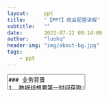 ```yaml
---
layout:     ppt
title:      "【PPT】爬虫配置讲解"
subtitle:   ""
date:       2021-07-12 09:14:00
author:     "luohq"
header-img: "img/about-bg.jpg"
tags:
    - ppt
---
```

<textarea data-template>
### 业务背景
1. 数据组想要第一时间获取各地限行规则
2. 数据组整理了大量提供限行新闻的网站、微信公众号、新浪微博
3. 数据组仅需要网站内容中包含限行提示的内容（即文章详情中包含关键字'限行'等）
4. 网站内容的提取过程大致遵循：网站链接 -> 文章链接列表 -> 点击链接获取正文详情

--

### 开发背景
1. 开发一个通用的网站爬取工具，最好可以配置爬取规则
2. 爬虫工具选择Python Scrapy：对于网站的超链接列表提取基于Scrapy.CrawlSpider rules，对文章详情内容的提取基于ItemLoaders selector
3. 爬虫规则基于JSON（start_urls, crawl_rules, item_rules）
4. 需要提供一个爬虫规则验证工具（Scrapy+Flask），可以验证爬取规则对应的爬取结果是否正确

--

<font color='green'><b>相关依赖🍀 </b></font><br/>
1. [🔗Python Scrapy官方文档：https://docs.scrapy.org/en/latest/intro/overview.html](https://docs.scrapy.org/en/latest/intro/overview.html)
2. [🔗爬虫工具 - 添加数据来源：http://mx-datacollection-tool.inner.mxnavi.com/mainPage/DataSourceManagement](http://mx-datacollection-tool.inner.mxnavi.com/mainPage/DataSourceManagement)
3. [🔗爬虫配置验证工具：http://mx-crawl-spider-validator.inner.mxnavi.com/start](http://mx-crawl-spider-validator.inner.mxnavi.com/start)


---

### 爬虫配置说明
1. 给出web网站初始界面链接URL
2. 根据css（或xpath）规则提取出初始界面中的超链接（a标签）列表
3. 依次打开提取出的超链接，并确定详情界面中的标题、发布日期、正文内容
4. 将以上3条组装成[🔗爬虫配置JSON规则](https://marqueeluo.github.io/2021/07/12/ppt-crawler/#/2)
5. 通过[🔗爬虫规则验证工具](https://marqueeluo.github.io/2021/07/12/ppt-crawler/#/3)验证爬取规则是否正确
4. 在爬虫工具中将爬虫配置JSON规则[🔗添加到爬虫数据来源](https://marqueeluo.github.io/2021/07/12/ppt-crawler/#/3)

--

### 爬虫后端逻辑
1. 后端爬虫会定时拉取配置
2. 爬虫提取配置规则中网站对应的详情页中的标题、发布日期、正文内容
3. 爬虫对标题、正文内容中的是否包含关键字进行过滤
4. 爬虫仅将包含关键字的网站详情页保存到DB

--

### 后端爬虫定时任务
![img](https://img-blog.csdnimg.cn/20210712140429799.png?x-oss-process=image/watermark,type_ZmFuZ3poZW5naGVpdGk,shadow_10,text_aHR0cHM6Ly9ibG9nLmNzZG4ubmV0L2x1bzE1MjQyMjA4MzEw,size_16,color_FFFFFF,t_70)

---

### 爬虫示例配置
```json
# 规则【本地宝-北京】示例如下
{
    # 初始爬取URL（支持多个）
    "start_urls": [
        "http://bj.bendibao.com/news/list_17_175_1.htm"],

    # 界面中link提取规则（支持restrict_css, restrict_xpath, restrict_json），且支持多条规则，
    # 其中restrict_css, restrict_xpath支持html页面解析，而restrict_json支持ajax请求（restrict_json为自定义提取器，官方文档没有相关说明）
    # 关于crawl_rules属性可以参考：https://docs.scrapy.org/en/latest/topics/link-extractors.html#topics-link-extractors
    "crawl_rules": [{
            "restrict_css": "#listNewsTimeLy > li > div.info > h3 > a",
            # 目前callback仅支持parse_html（即根据item_rules提取页面中数据）
            "callback": "parse_html"
        }
    ],

    # html页面中的数据信息提取规则（支持{propName}_css|xpath）
    # 目前支持属性：title, text, pulish_date
    "item_rules": {
        # {propName}_{type}: [selector1, selector2,...]且取第一个selector有值的结果（多个selector兼容不同网页布局）
        "title_css": ["body > div.wrapper > div.content_l > div.title.daoyu > h1 > strong"],
        "text_css": ["#bo"],
        "publish_date_css": ["body > div.wrapper > div.content_l > div.title.daoyu > div.article-info > span.time"]
    }
}
```

--

### 爬虫规则配置建议
1. 尽量以CSS选择器配置
2. 尽量减少选择器层级（可结合id、class等进行定位）

--

以下示例网站 - 蓬溪县人民政府 - 如下配置不建议：<br/>
```json
{
    "start_urls": ["http://www.pengxi.gov.cn/notice"],
    "crawl_rules": [
        {
            "restrict_xpath": "/html/body/div[2]/div[3]/div[1]/div/div[2]/div/div[2]/div/div/div/ul/li/a",
            "callback": "parse_html"
        }
    ],
    "item_rules": {
        "title_xpath": ["/html/body/div[2]/div[3]/div[1]/div/div/div/div/div[2]/table/tbody/tr/td/table/tbody/tr[2]/td/b"],
        "text_xpath": ["/html/body/div[2]/div[3]/div[1]/div/div/div/div/div[2]/table/tbody/tr/td/table/tbody/tr[4]/td/div"],
        "publish_date_xpath": ["/html/body/div[2]/div[3]/div[1]/div/div/div/div/div[2]/table/tbody/tr/td/table/tbody/tr[3]/td/table/tbody/tr/td/div/span[6]"]
    }
}
```
1. 实际获取不到链接
2. 层级太多可读性不好，出问题也不好排查

--

建议使用CSS选择器修改如下：<br/>
```json
{
    "start_urls": ["http://www.pengxi.gov.cn/notice"],
    "crawl_rules": [
        {
            "restrict_css": "div.portlet-column-last a",
            "callback": "parse_html"
        }
    ],
    "item_rules": {
        "title_css": ["td.content-title"],
        "text_css": ["div.content-body"],
        "publish_date_css": ["div.content-baseInfo"]
    }
}

```

--

若使用xpath，建议修改如下：<br/>
```json
{
    "start_urls": ["http://www.pengxi.gov.cn/notice"],
    "crawl_rules": [
        {
            "restrict_xpath": '//div[contains(@class, "classportlet-column-last")]//a',
            "callback": "parse_html"
        }
    ],
    "item_rules": {
        "title_xpath": ['//td[@class="content-title"]'],
        "text_xpath": ['//div[@class="content-body"]'],
        "publish_date_xpath": ['//div[@class="content-baseInfo"]']
    }
}

```

--

### 爬取规则分为2种方式
1. 基于html文档爬取（查看web浏览器中控制台中第一个请求，如果第一个请求response中含有链接，即为方式1）
2. 基于Ajax.json爬取（否则即为方式2，需要查看控制台中xhr请求识别json请求）

--

方式2 - 百家号 - 沭阳咨询<br/>
```json
{
    "start_urls": [
        "https://mbd.baidu.com/webpage?tab=main&num=10&uk=ZaalYuiJExafY8flVtp0CQ&source=pc&type=newhome&action=dynamic&format=json&otherext=h5_20201217112057&Tenger-Mhor=601671344"
    ],
    "request_headers": {},
    "request_cookies": {
        "BAIDUID": "EFA0180B2AD916F6F2C907000311BF6E:FG=1"
    },
    "crawl_rules": [{
            "restrict_json": "data.list[*].itemData.url",
            "callback": "parse_html"
        }
    ],
    "item_rules": {
        "title_css": ["#ssr-content > div.app-module_contentWrapper_2jN0Z > div.app-module_headerWrapper_3tNyU > div > h2"],
        "text_css": ["div.index-module_articleWrap_2Zphx"],
        "publish_date_css": ["#ssr-content > div.app-module_contentWrapper_2jN0Z > div.app-module_headerWrapper_3tNyU > div > div > div.index-module_authorTxt_V6XfG > div"]
    }
}
```

--

在Scrapy中支持css扩展属性如下：<br/>
- （1）::text  获取元素文本信息
- （2）::attr(name)  获取元素属性值

---

### 爬虫验证工具
![img](https://img-blog.csdnimg.cn/20210712105345616.png?x-oss-process=image/watermark,type_ZmFuZ3poZW5naGVpdGk,shadow_10,text_aHR0cHM6Ly9ibG9nLmNzZG4ubmV0L2x1bzE1MjQyMjA4MzEw,size_16,color_FFFFFF,t_70)

--

### 爬取结果
![img](https://img-blog.csdnimg.cn/20210712105500382.png?x-oss-process=image/watermark,type_ZmFuZ3poZW5naGVpdGk,shadow_10,text_aHR0cHM6Ly9ibG9nLmNzZG4ubmV0L2x1bzE1MjQyMjA4MzEw,size_16,color_FFFFFF,t_70)

---

### 添加爬虫数据来源
![img](https://img-blog.csdnimg.cn/20210712100013690.png?x-oss-process=image/watermark,type_ZmFuZ3poZW5naGVpdGk,shadow_10,text_aHR0cHM6Ly9ibG9nLmNzZG4ubmV0L2x1bzE1MjQyMjA4MzEw,size_16,color_FFFFFF,t_70)

---

# OVER✌️

</textarea>
